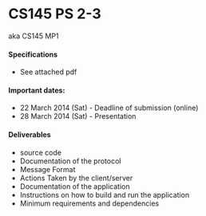 CS145 PS 2-3
========

aka CS145 MP1

#### Specifications ####
* See attached pdf

#### Important dates: ####
* 22 March 2014 (Sat) - Deadline of submission (online)
* 28 March 2014 (Sat) - Presentation

#### Deliverables ####
* source code
* Documentation of the protocol
 * Message Format
 * Actions Taken by the client/server
* Documentation of the application
 * Instructions on how to build and run the application
 * Minimum requirements and dependencies
